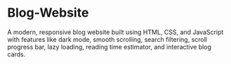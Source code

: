 # Blog-Website
A modern, responsive blog website built using HTML, CSS, and JavaScript with features like dark mode, smooth scrolling, search filtering, scroll progress bar, lazy loading, reading time estimator, and interactive blog cards.
